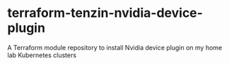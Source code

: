# terraform-tenzin-nvidia-device-plugin
A Terraform module repository to install Nvidia device plugin on my home lab Kubernetes clusters
